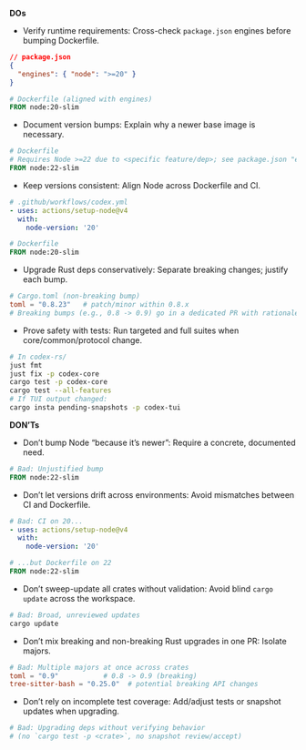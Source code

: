 **DOs**
- Verify runtime requirements: Cross-check `package.json` engines before bumping Dockerfile.
```json
// package.json
{
  "engines": { "node": ">=20" }
}
```
```dockerfile
# Dockerfile (aligned with engines)
FROM node:20-slim
```

- Document version bumps: Explain why a newer base image is necessary.
```dockerfile
# Dockerfile
# Requires Node >=22 due to <specific feature/dep>; see package.json "engines".
FROM node:22-slim
```

- Keep versions consistent: Align Node across Dockerfile and CI.
```yaml
# .github/workflows/codex.yml
- uses: actions/setup-node@v4
  with:
    node-version: '20'
```
```dockerfile
# Dockerfile
FROM node:20-slim
```

- Upgrade Rust deps conservatively: Separate breaking changes; justify each bump.
```toml
# Cargo.toml (non-breaking bump)
toml = "0.8.23"   # patch/minor within 0.8.x
# Breaking bumps (e.g., 0.8 -> 0.9) go in a dedicated PR with rationale.
```

- Prove safety with tests: Run targeted and full suites when core/common/protocol change.
```bash
# In codex-rs/
just fmt
just fix -p codex-core
cargo test -p codex-core
cargo test --all-features
# If TUI output changed:
cargo insta pending-snapshots -p codex-tui
```

**DON’Ts**
- Don’t bump Node “because it’s newer”: Require a concrete, documented need.
```dockerfile
# Bad: Unjustified bump
FROM node:22-slim
```

- Don’t let versions drift across environments: Avoid mismatches between CI and Dockerfile.
```yaml
# Bad: CI on 20...
- uses: actions/setup-node@v4
  with:
    node-version: '20'
```
```dockerfile
# ...but Dockerfile on 22
FROM node:22-slim
```

- Don’t sweep-update all crates without validation: Avoid blind `cargo update` across the workspace.
```bash
# Bad: Broad, unreviewed updates
cargo update
```

- Don’t mix breaking and non-breaking Rust upgrades in one PR: Isolate majors.
```toml
# Bad: Multiple majors at once across crates
toml = "0.9"           # 0.8 -> 0.9 (breaking)
tree-sitter-bash = "0.25.0"  # potential breaking API changes
```

- Don’t rely on incomplete test coverage: Add/adjust tests or snapshot updates when upgrading.
```bash
# Bad: Upgrading deps without verifying behavior
# (no `cargo test -p <crate>`, no snapshot review/accept)
```
